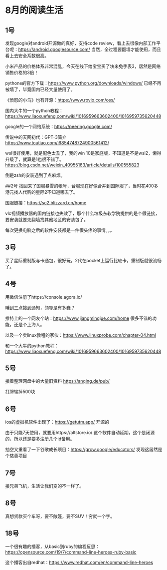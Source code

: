 # 8月的阅读生活

## 1号
发现google对android开源做的真好，支持code review，看上去很像内部工作平台呢：https://android.googlesource.com/
当然，全过程要翻墙才能使用，而且看上去安全系数很高。

小米产品的价格体系非常混乱，今天在线下给宝宝买了块米兔手表3，居然是网络销售价格的3倍！

pythone的官方下载：https://www.python.org/downloads/windows/ 已经不再被墙了，毕竟国内已经大量使用了。

《愤怒的小鸟》也有开源：https://www.rovio.com/oss/

国内大牛的一个python教程：https://www.liaoxuefeng.com/wiki/1016959663602400/1016959735620448

google的一个网络系统：https://peering.google.com/

传说中的天网初代：GPT-3简介 https://www.toutiao.com/i6854748724900561412/

wsl很好使用，就是配色太丑了，我的win 10是家庭版，不知道是不是wsl2，懒得升级了，就算是1也很不错了。https://blog.csdn.net/weixin_40955163/article/details/100555823

倒是zsh的安装遇到了点麻烦。

##2号
找回来了国服暴雪的帐号，台服现在好像合并到国际服了，当时花400多港元找人代购的星际2不知道哪去了。

国服链接：https://sc2.blizzard.cn/home

vlc视频播放器的国内链接也失效了，那个什么垃圾东软学院提供的是个假链接，要安装就要先翻墙找其他地区的安装包了。

每次更换电脑之后的软件安装都是一件很头疼的事情。。。

## 3号
买了星际重制版与卡通包，很好玩，2代在pocket上运行比较卡，重制版就很流畅了。

## 4号
用微信注册了https://console.agora.io/ 

睡到三点接到通知，领导是有多蠢？

推特上的一个网友个站：https://www.jiangmingjue.com/home
很多不错的功能，还是个上海人。

以及一个卖linux教程的家伙：https://www.linuxprobe.com/chapter-04.html

和一个大牛的python教程：https://www.liaoxuefeng.com/wiki/1016959663602400/1016959735620448

## 5号
接着整理网盘中的大量旧资料 https://anqing.de/pub/

打牌输掉500块

## 6号
ios的虚拟机软件出现了：https://getutm.app/ 开源的

由于只能7天使用，就要用https://altstore.io/ 这个软件自动延期，这个是闭源的，所以还是要多注册几个id备用。

抽空又重看了一下谷歌成长项目：https://grow.google/educators/ 发现这居然是个慈善项目

## 7号
接兄弟飞机，生活让我们变的不一样了。

## 8号
真想贷款买个车呀，要不敞篷，要不SUV！穷就一个字。

## 18号
一个很有趣的播客，从basic到ruby的编程反思：https://opensource.com/19/7/command-line-heroes-ruby-basic

这个播客出自redhat：https://www.redhat.com/en/command-line-heroes

